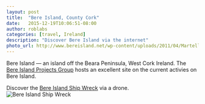 ```yaml
---
layout: post
title:  "Bere Island, County Cork"
date:   2015-12-19T10:06:51-08:00
author: roblabs
categories: [travel, Ireland]
description: "Discover Bere Island via the internet"
photo_url: http://www.bereisland.net/wp-content/uploads/2011/04/Martello-Tower.jpg
---
```


Bere Island — an island off the Beara Peninsula, West Cork Ireland.  The [Bere Island Projects Group][bi] hosts an excellent site on the current activies on Bere Island.

Discover the [Bere Island Ship Wreck][hex]  via a drone.  
![Bere Island Ship Wreck](http://img.youtube.com/vi/wBsjQgV9COI/0.jpg)


[bi]:   http://bereisland.net
[hex]:  https://youtu.be/wBsjQgV9COI?t=4m10s
